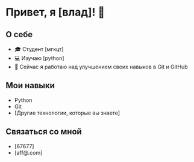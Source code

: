 # Привет, я [влад]! 👋

## О себе
- 🎓 Студент [мгкцт]
- 💻 Изучаю [python]
- 🌱 Сейчас я работаю над улучшением своих навыков в Git и GitHub

## Мои навыки
- Python
- Git
- [Другие технологии, которые вы знаете]

## Связаться со мной
- [67677]
- [aff@.com]
